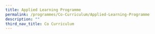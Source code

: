 ```yaml
---
title: Applied Learning Programme
permalink: /programmes/Co-Curriculum/Applied-Learning-Programme
description: ""
third_nav_title: Co Curriculum
---
```

